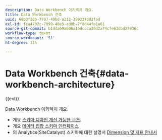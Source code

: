 ```yaml
---
description: Data Workbench 아키텍처 개요.
title: Data Workbench 건축
uuid: 68b3f20b-7707-49bd-a212-399227bd2fad
exl-id: fca4702c-7099-40e5-ad0b-7f8d44fa1a61
source-git-commit: b1dda69a606a16dccca30d2a74c7e63dbd27936c
workflow-type: tm+mt
source-wordcount: '51'
ht-degree: 11%

---
```


# Data Workbench 건축{#data-workbench-architecture}

{{eol}}

Data Workbench 아키텍처 개요.

* 개요 [스키마 디자인 계산 가능한 구조](../../../home/dwb-implement-overview/dwb-implement-architecture/dwb-implement-arch-countable.md#concept-9b8b9c5e0f7341699e14bb9e3be56a51).
* 개요 [데이터 집합 스키마 인터페이스](https://experienceleague.adobe.com/docs/data-workbench/using/client/admin-ui/c-dtst-sch-intrf.html)
* 의 Analytics(SiteCatalyst) 스키마에 대한 설명서 [Dimension 및 지표 안내서](/help/home/assets/dwb-analytics-implementation.pdf)
